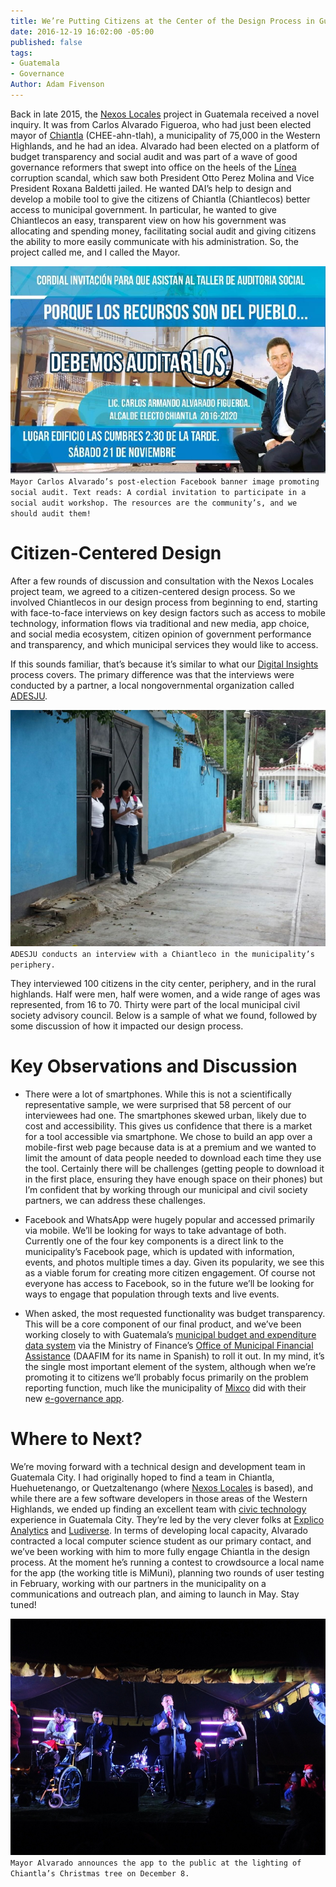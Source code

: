 ```yaml
---
title: We’re Putting Citizens at the Center of the Design Process in Guatemala
date: 2016-12-19 16:02:00 -05:00
published: false
tags:
- Guatemala
- Governance
Author: Adam Fivenson
---
```


Back in late 2015, the [Nexos Locales](http://www.dai.com/our-work/projects/guatemala-nexos-locales) project in Guatemala received a novel inquiry. It was from Carlos Alvarado Figueroa, who had just been elected mayor of [Chiantla](https://goo.gl/maps/5vfAjrmthUM2) (CHEE-ahn-tlah), a municipality of 75,000 in the Western Highlands, and he had an idea. Alvarado had been elected on a platform of budget transparency and social audit and was part of a wave of good governance reformers that swept into office on the heels of the [Línea](http://www.insightcrime.org/news-analysis/guatemala-s-government-corruption-scandals-explained) corruption scandal, which saw both President Otto Perez Molina and Vice President Roxana Baldetti jailed. He wanted DAI’s help to design and develop a mobile tool to give the citizens of Chiantla (Chiantlecos) better access to municipal government. In particular, he wanted to give Chiantlecos an easy, transparent view on how his government was allocating and spending money, facilitating social audit and giving citizens the ability to more easily communicate with his administration. So, the project called me, and I called the Mayor.

![audit.jpg](/uploads/audit.jpg)
`Mayor Carlos Alvarado’s post-election Facebook banner image promoting social audit. Text reads: A cordial invitation to participate in a social audit workshop. The resources are the community’s, and we should audit them!`

<!--more-->

# Citizen-Centered Design

After a few rounds of discussion and consultation with the Nexos Locales project team, we agreed to a citizen-centered design process. So we involved Chiantlecos in our design process from beginning to end, starting with face-to-face interviews on key design factors such as access to mobile technology, information flows via traditional and new media, app choice, and social media ecosystem, citizen opinion of government performance and transparency, and which municipal services they would like to access.

If this sounds familiar, that’s because it’s similar to what our [Digital Insights](https://dai-global-digital.com/tags/?tag=digital-insights) process covers. The primary difference was that the interviews were conducted by a partner, a local nongovernmental organization called [ADESJU](https://www.facebook.com/Asociaci%C3%B3n-Para-el-Desarrollo-Sostenible-de-la-Juventud-130288017040702/).

![WhatsApp-Image-20160618 (10).jpeg](/uploads/WhatsApp-Image-20160618%20(10).jpeg)
`ADESJU conducts an interview with a Chiantleco in the municipality’s periphery.`

They interviewed 100 citizens in the city center, periphery, and in the rural highlands. Half were men, half were women, and a wide range of ages was represented, from 16 to 70. Thirty were part of the local municipal civil society advisory council. Below is a sample of what we found, followed by some discussion of how it impacted our design process.

<script id="infogram_0_77b964f2-843a-45a3-b683-b1ff4cae7418" title="Chiantla Citizen Survey" src="//e.infogr.am/js/dist/embed.js?38B" type="text/javascript"></script>

# Key Observations and Discussion

* There were a lot of smartphones. While this is not a scientifically representative sample, we were surprised that 58 percent of our interviewees had one. The smartphones skewed urban, likely due to cost and accessibility. This gives us confidence that there is a market for a tool accessible via smartphone. We chose to build an app over a mobile-first web page because data is at a premium and we wanted to limit the amount of data people needed to download each time they use the tool. Certainly there will be challenges (getting people to download it in the first place, ensuring they have enough space on their phones) but I’m confident that by working through our municipal and civil society partners, we can address these challenges.

* Facebook and WhatsApp were hugely popular and accessed primarily via mobile. We’ll be looking for ways to take advantage of both. Currently one of the four key components is a direct link to the municipality’s Facebook page, which is updated with information, events, and photos multiple times a day. Given its popularity, we see this as a viable forum for creating more citizen engagement. Of course not everyone has access to Facebook, so in the future we’ll be looking for ways to engage that population through texts and live events.

* When asked, the most requested functionality was budget transparency. This will be a core component of our final product, and we’ve been working closely to with Guatemala’s [municipal budget and expenditure data system](http://portalgl.minfin.gob.gt/Paginas/PortalGobiernosLocales.aspx) via the Ministry of Finance’s [Office of Municipal Financial Assistance](http://www.minfin.gob.gt/index.php/noticias-minfin-2014/1707-19-la-direccion-de-asistencia-a-la-administracion-financiera-municipal-daafim-habilita-oficinas-de-atencion-para-municipalidades) (DAAFIM for its name in Spanish) to roll it out. In my mind, it’s the single most important element of the system, although when we’re promoting it to citizens we’ll probably focus primarily on the problem reporting function, much like the municipality of [Mixco](https://goo.gl/maps/3kcptFFKe2S2) did with their new [e-governance app](http://www.mixcoapp.com/).

# Where to Next?

We’re moving forward with a technical design and development team in Guatemala City. I had originally hoped to find a team in Chiantla, Huehuetenango, or Quetzaltenango (where [Nexos Locales](https://www.facebook.com/USAID.NexosLocales/) is based), and while there are a few software developers in those areas of the Western Highlands, we ended up finding an excellent team with [civic technology](http://www.govtech.com/civic/What-is-Civic-Tech.html) experience in Guatemala City. They’re led by the very clever folks at [Explico Analytics](http://explicoanalytics.com/) and [Ludiverse](http://www.ludiverse.net/). In terms of developing local capacity, Alvarado contracted a local computer science student as our primary contact, and we’ve been working with him to more fully engage Chiantla in the design process. At the moment he’s running a contest to crowdsource a local name for the app (the working title is MiMuni), planning two rounds of user testing in February, working with our partners in the municipality on a communications and outreach plan, and aiming to launch in May. Stay tuned!

![Archivo_0011.jpeg](/uploads/Archivo_0011.jpeg)
`Mayor Alvarado announces the app to the public at the lighting of Chiantla’s Christmas tree on December 8.`